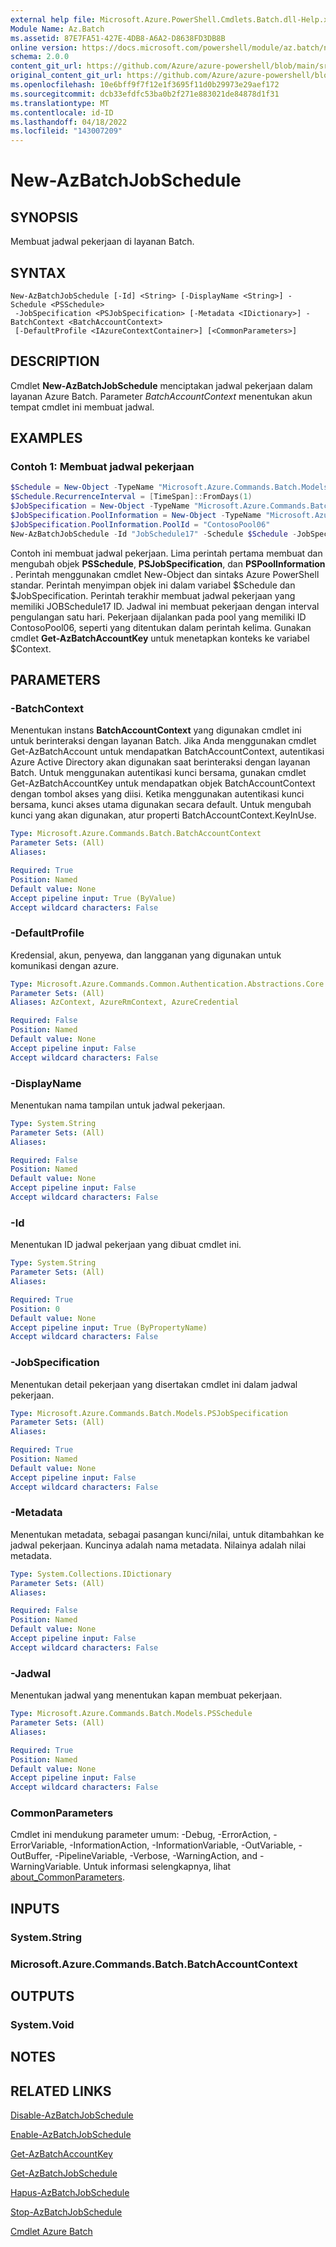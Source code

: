 ```yaml
---
external help file: Microsoft.Azure.PowerShell.Cmdlets.Batch.dll-Help.xml
Module Name: Az.Batch
ms.assetid: 87E7FA51-427E-4DB8-A6A2-D8638FD3DB8B
online version: https://docs.microsoft.com/powershell/module/az.batch/new-azbatchjobschedule
schema: 2.0.0
content_git_url: https://github.com/Azure/azure-powershell/blob/main/src/Batch/Batch/help/New-AzBatchJobSchedule.md
original_content_git_url: https://github.com/Azure/azure-powershell/blob/main/src/Batch/Batch/help/New-AzBatchJobSchedule.md
ms.openlocfilehash: 10e6bff9f7f12e1f3695f11d0b29973e29aef172
ms.sourcegitcommit: dcb33efdfc53ba0b2f271e883021de84878d1f31
ms.translationtype: MT
ms.contentlocale: id-ID
ms.lasthandoff: 04/18/2022
ms.locfileid: "143007209"
---
```

# New-AzBatchJobSchedule

## SYNOPSIS
Membuat jadwal pekerjaan di layanan Batch.

## SYNTAX

```
New-AzBatchJobSchedule [-Id] <String> [-DisplayName <String>] -Schedule <PSSchedule>
 -JobSpecification <PSJobSpecification> [-Metadata <IDictionary>] -BatchContext <BatchAccountContext>
 [-DefaultProfile <IAzureContextContainer>] [<CommonParameters>]
```

## DESCRIPTION
Cmdlet **New-AzBatchJobSchedule** menciptakan jadwal pekerjaan dalam layanan Azure Batch.
Parameter *BatchAccountContext* menentukan akun tempat cmdlet ini membuat jadwal.

## EXAMPLES

### Contoh 1: Membuat jadwal pekerjaan
```powershell
$Schedule = New-Object -TypeName "Microsoft.Azure.Commands.Batch.Models.PSSchedule"
$Schedule.RecurrenceInterval = [TimeSpan]::FromDays(1)
$JobSpecification = New-Object -TypeName "Microsoft.Azure.Commands.Batch.Models.PSJobSpecification"
$JobSpecification.PoolInformation = New-Object -TypeName "Microsoft.Azure.Commands.Batch.Models.PSPoolInformation"
$JobSpecification.PoolInformation.PoolId = "ContosoPool06"
New-AzBatchJobSchedule -Id "JobSchedule17" -Schedule $Schedule -JobSpecification $JobSpecification -BatchContext $Context
```

Contoh ini membuat jadwal pekerjaan.
Lima perintah pertama membuat dan mengubah objek **PSSchedule**, **PSJobSpecification**, dan **PSPoolInformation** .
Perintah menggunakan cmdlet New-Object dan sintaks Azure PowerShell standar.
Perintah menyimpan objek ini dalam variabel $Schedule dan $JobSpecification.
Perintah terakhir membuat jadwal pekerjaan yang memiliki JOBSchedule17 ID.
Jadwal ini membuat pekerjaan dengan interval pengulangan satu hari.
Pekerjaan dijalankan pada pool yang memiliki ID ContosoPool06, seperti yang ditentukan dalam perintah kelima.
Gunakan cmdlet **Get-AzBatchAccountKey** untuk menetapkan konteks ke variabel $Context.

## PARAMETERS

### -BatchContext
Menentukan instans **BatchAccountContext** yang digunakan cmdlet ini untuk berinteraksi dengan layanan Batch.
Jika Anda menggunakan cmdlet Get-AzBatchAccount untuk mendapatkan BatchAccountContext, autentikasi Azure Active Directory akan digunakan saat berinteraksi dengan layanan Batch. Untuk menggunakan autentikasi kunci bersama, gunakan cmdlet Get-AzBatchAccountKey untuk mendapatkan objek BatchAccountContext dengan tombol akses yang diisi. Ketika menggunakan autentikasi kunci bersama, kunci akses utama digunakan secara default. Untuk mengubah kunci yang akan digunakan, atur properti BatchAccountContext.KeyInUse.

```yaml
Type: Microsoft.Azure.Commands.Batch.BatchAccountContext
Parameter Sets: (All)
Aliases:

Required: True
Position: Named
Default value: None
Accept pipeline input: True (ByValue)
Accept wildcard characters: False
```

### -DefaultProfile
Kredensial, akun, penyewa, dan langganan yang digunakan untuk komunikasi dengan azure.

```yaml
Type: Microsoft.Azure.Commands.Common.Authentication.Abstractions.Core.IAzureContextContainer
Parameter Sets: (All)
Aliases: AzContext, AzureRmContext, AzureCredential

Required: False
Position: Named
Default value: None
Accept pipeline input: False
Accept wildcard characters: False
```

### -DisplayName
Menentukan nama tampilan untuk jadwal pekerjaan.

```yaml
Type: System.String
Parameter Sets: (All)
Aliases:

Required: False
Position: Named
Default value: None
Accept pipeline input: False
Accept wildcard characters: False
```

### -Id
Menentukan ID jadwal pekerjaan yang dibuat cmdlet ini.

```yaml
Type: System.String
Parameter Sets: (All)
Aliases:

Required: True
Position: 0
Default value: None
Accept pipeline input: True (ByPropertyName)
Accept wildcard characters: False
```

### -JobSpecification
Menentukan detail pekerjaan yang disertakan cmdlet ini dalam jadwal pekerjaan.

```yaml
Type: Microsoft.Azure.Commands.Batch.Models.PSJobSpecification
Parameter Sets: (All)
Aliases:

Required: True
Position: Named
Default value: None
Accept pipeline input: False
Accept wildcard characters: False
```

### -Metadata
Menentukan metadata, sebagai pasangan kunci/nilai, untuk ditambahkan ke jadwal pekerjaan.
Kuncinya adalah nama metadata.
Nilainya adalah nilai metadata.

```yaml
Type: System.Collections.IDictionary
Parameter Sets: (All)
Aliases:

Required: False
Position: Named
Default value: None
Accept pipeline input: False
Accept wildcard characters: False
```

### -Jadwal
Menentukan jadwal yang menentukan kapan membuat pekerjaan.

```yaml
Type: Microsoft.Azure.Commands.Batch.Models.PSSchedule
Parameter Sets: (All)
Aliases:

Required: True
Position: Named
Default value: None
Accept pipeline input: False
Accept wildcard characters: False
```

### CommonParameters
Cmdlet ini mendukung parameter umum: -Debug, -ErrorAction, -ErrorVariable, -InformationAction, -InformationVariable, -OutVariable, -OutBuffer, -PipelineVariable, -Verbose, -WarningAction, and -WarningVariable. Untuk informasi selengkapnya, lihat [about_CommonParameters](http://go.microsoft.com/fwlink/?LinkID=113216).

## INPUTS

### System.String

### Microsoft.Azure.Commands.Batch.BatchAccountContext

## OUTPUTS

### System.Void

## NOTES

## RELATED LINKS

[Disable-AzBatchJobSchedule](./Disable-AzBatchJobSchedule.md)

[Enable-AzBatchJobSchedule](./Enable-AzBatchJobSchedule.md)

[Get-AzBatchAccountKey](./Get-AzBatchAccountKey.md)

[Get-AzBatchJobSchedule](./Get-AzBatchJobSchedule.md)

[Hapus-AzBatchJobSchedule](./Remove-AzBatchJobSchedule.md)

[Stop-AzBatchJobSchedule](./Stop-AzBatchJobSchedule.md)

[Cmdlet Azure Batch](/powershell/module/Az.Batch/)
